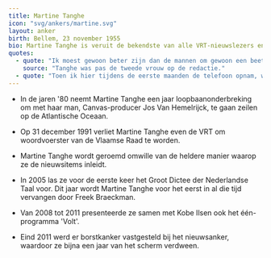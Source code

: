```yaml
---
title: Martine Tanghe
icon: "svg/ankers/martine.svg"
layout: anker
birth: Bellem, 23 november 1955
bio: Martine Tanghe is veruit de bekendste van alle VRT-nieuwslezers en is voor de buitenwereld dan ook vaak het gezicht van de nieuwsdienst.
quotes:
  - quote: "Ik moest gewoon beter zijn dan de mannen om gewoon een beetje goed gevonden te worden."
    source: "Tanghe was pas de tweede vrouw op de redactie."
  - quote: "Toen ik hier tijdens de eerste maanden de telefoon opnam, werd me vaak gevraagd of ze met een journalist konden spreken. Toen ik antwoordde dat ik journaliste was, viel er altijd een stilte."
---
```


* In de jaren '80 neemt Martine Tanghe een jaar loopbaanonderbreking om met haar man, Canvas-producer Jos Van Hemelrijck, te gaan zeilen op de Atlantische Oceaan.

* Op 31 december 1991 verliet Martine Tanghe even de VRT om woordvoerster van de Vlaamse Raad te worden.

* Martine Tanghe wordt geroemd omwille van de heldere manier waarop ze de nieuwsitems inleidt.

* In 2005 las ze voor de eerste keer het Groot Dictee der Nederlandse Taal voor. Dit jaar wordt Martine Tanghe voor het eerst in al die tijd vervangen door Freek Braeckman.

* Van 2008 tot 2011 presenteerde ze samen met Kobe Ilsen ook het één-programma 'Volt'.

* Eind 2011 werd er borstkanker vastgesteld bij het nieuwsanker, waardoor ze bijna een jaar van het scherm verdween.
